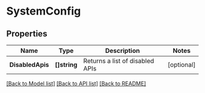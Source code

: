 # SystemConfig

## Properties

Name | Type | Description | Notes
------------ | ------------- | ------------- | -------------
**DisabledApis** | **[]string** | Returns a list of disabled APIs | [optional] 

[[Back to Model list]](../README.md#documentation-for-models) [[Back to API list]](../README.md#documentation-for-api-endpoints) [[Back to README]](../README.md)


